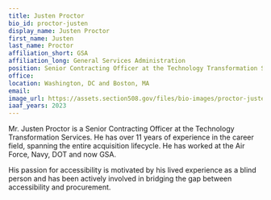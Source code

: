 ```yaml
---
title: Justen Proctor
bio_id: proctor-justen
display_name: Justen Proctor
first_name: Justen 
last_name: Proctor
affiliation_short: GSA
affiliation_long: General Services Administration
position: Senior Contracting Officer at the Technology Transformation Services
office:  
location: Washington, DC and Boston, MA
email: 
image_url: https://assets.section508.gov/files/bio-images/proctor-justen.jpg
iaaf_years: 2023
---
```

Mr. Justen Proctor is a Senior Contracting Officer at the Technology Transformation Services.  He has over 11 years of experience in the career field, spanning the entire acquisition lifecycle.  He has worked at the Air Force, Navy, DOT and now GSA.  

His passion for accessibility is motivated by his lived experience as a blind person and has been actively involved in bridging the gap between accessibility and procurement.